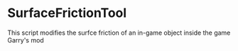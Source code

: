 # SurfaceFrictionTool
This script modifies the surfce friction of an in-game object inside the game Garry's mod
